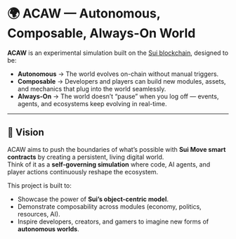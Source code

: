 # 🌍 ACAW — Autonomous, Composable, Always-On World

**ACAW** is an experimental simulation built on the [Sui blockchain](https://sui.io), designed to be:
- **Autonomous** → The world evolves on-chain without manual triggers.  
- **Composable** → Developers and players can build new modules, assets, and mechanics that plug into the world seamlessly.  
- **Always-On** → The world doesn’t “pause” when you log off — events, agents, and ecosystems keep evolving in real-time.  

---

## 🚀 Vision
ACAW aims to push the boundaries of what’s possible with **Sui Move smart contracts** by creating a persistent, living digital world.  
Think of it as a **self-governing simulation** where code, AI agents, and player actions continuously reshape the ecosystem.  

This project is built to:
- Showcase the power of **Sui’s object-centric model**.  
- Demonstrate composability across modules (economy, politics, resources, AI).  
- Inspire developers, creators, and gamers to imagine new forms of **autonomous worlds**.  
